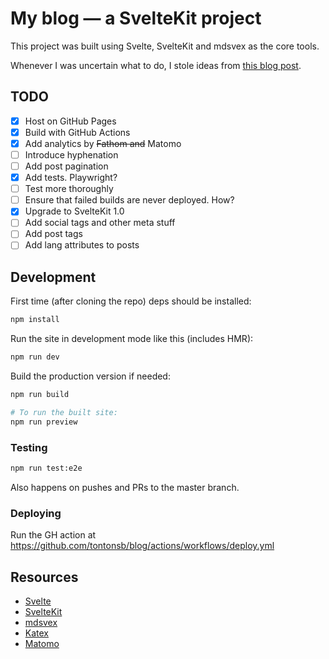 # My blog — a SvelteKit project

This project was built using Svelte, SvelteKit and mdsvex as the core tools.

Whenever I was uncertain what to do, I stole ideas from 
[this blog post](https://joshcollinsworth.com/blog/build-static-sveltekit-markdown-blog).

## TODO

- [x] Host on GitHub Pages
- [x] Build with GitHub Actions
- [x] Add analytics by ~~Fathom and~~ Matomo
- [ ] Introduce hyphenation
- [ ] Add post pagination
- [x] Add tests. Playwright?
- [ ] Test more thoroughly
- [ ] Ensure that failed builds are never deployed. How?
- [x] Upgrade to SvelteKit 1.0
- [ ] Add social tags and other meta stuff
- [ ] Add post tags
- [ ] Add lang attributes to posts

## Development

First time (after cloning the repo) deps should be installed:

```sh
npm install
```

Run the site in development mode like this (includes HMR):

```sh
npm run dev
```

Build the production version if needed:

```sh
npm run build

# To run the built site:
npm run preview
```

### Testing

```sh
npm run test:e2e
```

Also happens on pushes and PRs to the master branch.

### Deploying

Run the GH action at https://github.com/tontonsb/blog/actions/workflows/deploy.yml

## Resources

- [Svelte](https://svelte.dev/)
- [SvelteKit](https://kit.svelte.dev/)
- [mdsvex](https://mdsvex.com/)
- [Katex](https://katex.org/)
- [Matomo](https://matomo.org/)
